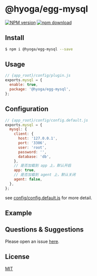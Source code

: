# @hyoga/egg-mysql

[![NPM version][npm-image]][npm-url]
[![npm download][download-image]][download-url]

[npm-image]: https://img.shields.io/npm/v/@hyoga/egg-mysql.svg?style=flat-square
[npm-url]: https://www.npmjs.com/package/@hyoga/egg-mysql
[download-image]: https://img.shields.io/npm/dm/@hyoga/egg-mysql.svg?style=flat-square
[download-url]: https://www.npmjs.com/package/@hyoga/egg-mysql

<!--
Description here.
-->

## Install

```bash
$ npm i @hyoga/egg-mysql --save
```

## Usage

```js
// {app_root}/config/plugin.js
exports.mysql = {
  enable: true,
  package: '@hyoga/egg-mysql',
};
```

## Configuration

```js
// {app_root}/config/config.default.js
exports.mysql = {
  mysql: {
    client: {
      host: '127.0.0.1',
      port: '3306',
      user: 'root',
      password: '',
      database: 'db',
    },
    // 是否加载到 app 上，默认开启
    app: true,
    // 是否加载到 agent 上，默认关闭
    agent: false,
  },
};
```

see [config/config.default.js](config/config.default.js) for more detail.

## Example

<!-- example here -->

## Questions & Suggestions

Please open an issue [here](https://github.com/AspenLuoQiang/hyoga-egg-mysql/issues).

## License

[MIT](LICENSE)
